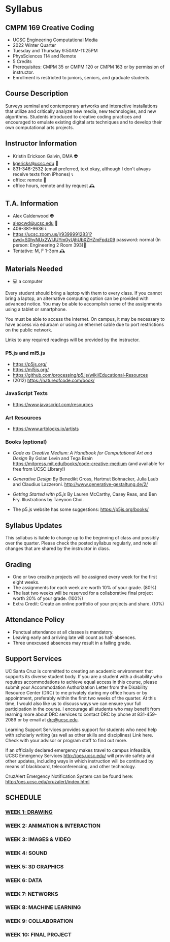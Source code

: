 # Syllabus
## CMPM 169 Creative Coding
- UCSC Engineering Computational Media
- 2022 Winter Quarter
- Tuesday and Thursday 9:50AM-11:25PM 
- PhysSciences 114 and Remote
- 5 Credits
- Prerequisites: CMPM 35 or CMPM 120 or CMPM 163 or by permission of instructor.
- Enrollment is restricted to juniors, seniors, and graduate students.
## Course Description

Surveys seminal and contemporary artworks and interactive installations that utilize and critically analyze new media, new technologies, and new algorithms. Students introduced to creative coding practices and encouraged to emulate existing digital arts techniques and to develop their own computational arts projects.
## Instructor Information
- Kristin Erickson Galvin, DMA 👽  
- kgericks@ucsc.edu 📩  
- 831-346-2532 (email preferred, text okay, although I don't always receive texts from iPhones) 📞  
- office: remote 📍 
- office hours, remote and by request 🕰️ 
## T.A. Information
- Alex Calderwood 👽 
- alexcwd@ucsc.edu 📩  
- 406-381-9636 📞 
- https://ucsc.zoom.us/j/93999912831?pwd=S0hyNUx2WlJUYm0yUjhUbXZHZmFpdz09 password: normal (In person: Engineering 2 Room 393)📍
- Tentative: M, F 1-3pm 🕰️ 
## Materials Needed

* 💻 a computer

Every student should bring a laptop with them to every class. If you cannot bring a laptop, an alternative computing option can be provided with advanced notice. You may be able to accomplish some of the assignments using a tablet or smartphone.

You must be able to access the internet. On campus, it may be necessary to have access via eduroam or using an ethernet cable due to port restrictions on the public network.

Links to any required readings will be provided by the instructor. 
### P5.js and ml5.js
* https://p5js.org/
* https://ml5js.org/
* https://github.com/processing/p5.js/wiki/Educational-Resources
* (2012) https://natureofcode.com/book/
### JavaScript Texts
* https://www.javascript.com/resources

### Art Resources
* https://www.artblocks.io/artists

### Books (optional)
* _Code as Creative Medium: A Handbook for Computational Art and Design_ By Golan Levin and Tega Brain https://mitpress.mit.edu/books/code-creative-medium (and available for free from UCSC LIbrary!)

* _Generative Design_ By Benedikt Gross, Hartmut Bohnacker, Julia Laub and Claudius Lazzeroni. http://www.generative-gestaltung.de/2/

* _Getting Started with p5.js_ By Lauren McCarthy, Casey Reas, and Ben Fry. Illustrations by Taeyoon Choi.

* The p5.js website has some suggestions: https://p5js.org/books/

## Syllabus Updates
This syllabus is liable to change up to the beginning of class and possibly over the quarter. 
Please check the posted syllabus regularly, and note all changes that are shared by the instructor in class.
## Grading
* One or two creative projects will be assigned every week for the first eight weeks.
* The assignments for each week are worth 10% of your grade. (80%)
* The last two weeks will be reserved for a collaborative final project worth 20% of your grade. (100%)
* Extra Credit: Create an online portfolio of your projects and share. (10%)
## Attendance Policy
* Punctual attendance at all classes is mandatory. 
* Leaving early and arriving late will count as half-absences.
* Three unexcused absences may result in a failing grade.
## Support Services

UC Santa Cruz is committed to creating an academic environment that supports its diverse student body. If you are a student with a disability who requires accommodations to achieve equal access in this course, please submit your Accommodation Authorization Letter from the Disability Resource Center (DRC) to me privately during my office hours or by appointment, preferably within the first two weeks of the quarter. At this time, I would also like us to discuss ways we can ensure your full participation in the course. I encourage all students who may benefit from learning more about DRC services to contact DRC by phone at 831-459-2089 or by email at drc@ucsc.edu.

Learning Support Services provides support for students who need help with scholarly writing (as well as other skills and disciplines) Link here. Check with your advisor or program staff to find out more. 

If an officially declared emergency makes travel to campus infeasible, UCSC Emergency Services http://oes.ucsc.edu/ will provide safety and other updates, including ways in which instruction will be continued by means of blackboard, teleconferencing, and other technology. 

CruzAlert Emergency Notification System can be found here: http://oes.ucsc.edu/cruzalert/index.html

## SCHEDULE
### [WEEK 1: DRAWING](./DRAWING.md)
### WEEK 2: ANIMATION & INTERACTION
### WEEK 3: IMAGES & VIDEO
### WEEK 4: SOUND
### WEEK 5: 3D GRAPHICS
### WEEK 6: DATA
### WEEK 7: NETWORKS
### WEEK 8: MACHINE LEARNING
### WEEK 9: COLLABORATION
### WEEK 10: FINAL PROJECT
